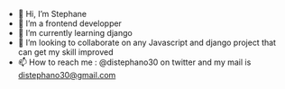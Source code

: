 - 👋 Hi, I’m Stephane
- 👀 I’m a frontend developper
- 🌱 I’m currently learning django
- 💞️ I’m looking to collaborate on any Javascript and django project that can get my skill improved
- 📫 How to reach me : @distephano30 on twitter and my mail is distephano30@gmail.com

<!---
distephano30/distephano30 is a ✨ special ✨ repository because its `README.md` (this file) appears on your GitHub profile.
You can click the Preview link to take a look at your changes.
--->
